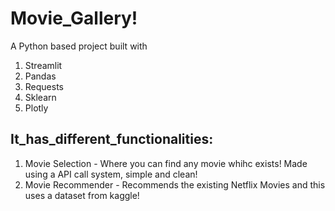 # Movie_Gallery!
A Python based project built with 
1. Streamlit
2. Pandas
3. Requests
4. Sklearn 
5. Plotly

## It_has_different_functionalities:
1. Movie Selection - Where you can find any movie whihc exists! Made using a API call system, simple and clean!
2. Movie Recommender -  Recommends the existing Netflix Movies and this uses a dataset from kaggle!

